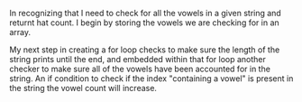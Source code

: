 In recognizing that I need to check for all the vowels in a given string and returnt hat count. I begin by storing the vowels we are checking for in an array.

My next step in creating a for loop checks to make sure the length of the string prints until the end, and embedded within that for loop another checker to make sure all of the vowels have been accounted for in the string. An if condition to check if the index "containing a vowel" is present in the string the vowel count will increase.